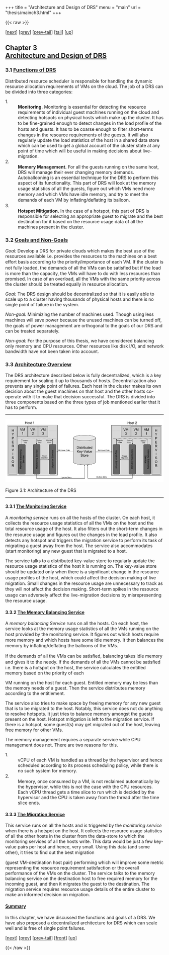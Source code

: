 +++
title = "Architecture and Design of DRS"
menu = "main"
url = "thesis/mainch3.html"
+++

{{< raw >}}
<div class="crosslinks"><p class="noindent">[<a
href="mainch4.html" >next</a>] [<a
href="mainch2.html" >prev</a>] [<a
href="mainch2.html#tailmainch2.html" >prev-tail</a>] [<a
href="#tailmainch3.html">tail</a>] [<a
href="main.html#mainch3.html" >up</a>] </p></div>
<h2 class="chapterHead"><span class="titlemark">Chapter 3</span><br /><a
href="main.html#QQ2-8-35" id="x8-310003">Architecture and Design of DRS</a></h2>
<a
id="x8-31001r32"></a>
<h3 class="sectionHead"><span class="titlemark">3.1   </span> <a
href="main.html#QQ2-8-36" id="x8-320001">Functions of DRS</a></h3>
<p>Distributed resource scheduler is responsible for handling the dynamic resource allocation
requirements of VMs on the cloud. The job of a DRS can be divided into three
categories:
   </p>
<dl class="enumerate"><dt class="enumerate">
1. </dt><dd
class="enumerate"><strong><span
class="cmbx-12">Monitoring.</span></strong> Monitoring is essential for detecting the resource requirements
   of individual guest machines running on the cloud and detecting hotspots on
   physical hosts which make up the cluster. It has to be ﬁne-grained enough to
   detect changes in the load proﬁle of the hosts and guests. It has to be coarse
   enough to ﬁlter short-terms changes in the resource requirements of the guests.
   It will also regularly update the load statistics of the host in a shared data
   store which can be used to get a global account of the cluster state at any
   point of time which will be useful in making decisions about live-migration.
   </dd><dt class="enumerate">
2. </dt><dd
class="enumerate"><strong><span
class="cmbx-12">Memory Management.</span></strong> For all the guests running on the same host, DRS
   will  manage  their  ever  changing  memory  demands.  Autoballooning  is  an
   essential technique for the DRS to perform this aspect of its functionality. This
   part of DRS will look at the memory usage statistics of all the guests, ﬁgure
   out which VMs need more memory and which VMs have idle memory, and try
   to meet the demands of each VM by inﬂating/deﬂating its balloon.
   </dd><dt class="enumerate">
3. </dt><dd
class="enumerate"><strong><span
class="cmbx-12">Hotspot Mitigation.</span></strong> In the case of a hotspot, this part of DRS is responsible
   for selecting an appropriate guest to migrate and the best destination for it
   based on the resource usage data of all the machines present in the cluster.</dd></dl>


<a
id="x8-32004r36"></a>
<h3 class="sectionHead"><span class="titlemark">3.2   </span> <a
href="main.html#QQ2-8-37" id="x8-330002">Goals and Non-Goals</a></h3>
<p><em><span
class="cmti-12">Goal:</span></em> Develop a DRS for private clouds which makes the best use of the resources
available i.e. provides the resources to the machines on a best eﬀort basis according to the
priority/importance of each VM. If the cluster is not fully loaded, the demands of all the
VMs can be satisﬁed but if the load is more than the capacity, the VMs will have
to do with less resources than promised. In case of an overload, all the VMs
with the same priority across the cluster should be treated equally in resource
allocation.
</p>
<p>   <em><span
class="cmti-12">Goal:</span></em> The DRS design should be decentralized so that it is easily able to scale up to a
cluster having thousands of physical hosts and there is no single point of failure in the
system.
</p>
<p>   <em><span
class="cmti-12">Non-goal:</span></em> Minimizing the number of machines used. Though using less machines
will save power because the unused machines can be turned oﬀ, the goals of
power management are orthogonal to the goals of our DRS and can be treated
separately.
</p>
<p>   <em><span
class="cmti-12">Non-goal:</span></em> For the purpose of this thesis, we have considered balancing only memory
and CPU resources. Other resources like disk I/O, and network bandwidth have not been
taken into account.
<a
id="x8-33001r37"></a>
</p>

<h3 class="sectionHead"><span class="titlemark">3.3   </span> <a
href="main.html#QQ2-8-38" id="x8-340003">Architecture Overview</a></h3>
<p>The DRS architecture described below is fully decentralized, which is a key requirement
for scaling it up to thousands of hosts. Decentralization also prevents any single point of
failures. Each host in the cluster makes its own decision about the guest machines on that
host and the other hosts co-operate with it to make that decision successful. The DRS is
divided into three components based on the three types of job mentioned earlier that it
has to perform.


</p>
<hr class="figure" /><div class="figure"
>


<a
id="x8-34001r1"></a>



<p><img
src="/images/thesis/arch.png" alt="PIC"  
/>
<a
id="x8-34002"></a>
<br /> </p>
<div class="caption"
><span class="id">Figure 3.1: </span><span  
class="content">Architecture of the DRS</span></div><!--tex4ht:label?: x8-34001r3 -->


</div><hr class="endfigure" />
<a
id="x8-34003r31"></a>
<h4 class="subsectionHead"><span class="titlemark">3.3.1   </span> <a
href="mainli2.html#QQ2-8-39" id="x8-350001">The Monitoring Service</a></h4>
<p>A <em><span
class="cmti-12">monitoring service</span></em> runs on all the hosts of the cluster. On each host, it collects the
resource usage statistics of all the VMs on the host and the total resource usage of the
host. It also ﬁlters out the short-term changes in the resource usage and ﬁgures
out the changes in the load proﬁle. It also detects any hotspot and triggers the
migration service to perform its task of migrating a guest away from the host. The
service also accommodates (start monitoring) any new guest that is migrated to a
host.
</p>
<p>   The service talks to a distributed key-value store to regularly update the resource
usage statistics of the host it is running on. The key-value store should be updated only
when there is a signiﬁcant change in the resource usage proﬁles of the host, which could
aﬀect the decision making of live migration. Small changes in the resource usage are
unnecessary to track as they will not aﬀect the decision making. Short-term spikes in the
resource usage can adversely aﬀect the live-migration decisions by misrepresenting the
resource usage.
<a
id="x8-35001r39"></a>
</p>

<h4 class="subsectionHead"><span class="titlemark">3.3.2   </span> <a
href="mainli2.html#QQ2-8-40" id="x8-360002">The Memory Balancing Service</a></h4>
<p>A <em><span
class="cmti-12">memory balancing Service</span></em> runs on all the hosts. On each host, the service looks at the
memory usage statistics of all the VMs running on the host provided by the monitoring
service. It ﬁgures out which hosts require more memory and which hosts have some idle
memory. It then balances the memory by inﬂating/deﬂating the balloons of the
VMs.
</p>
<p>   If the demands of all the VMs can be satisﬁed, balancing takes idle memory and gives
it to the needy. If the demands of all the VMs cannot be satisﬁed i.e. there is a hotspot on
the host, the service calculates the entitled memory based on the priority of each


VM running on the host for each guest. Entitled memory may be less than the
memory needs of a guest. Then the service distributes memory according to the
entitlement.
</p>
<p>   The service also tries to make space by freeing memory for any new guest that is to
be migrated to the host. Notably, this service does not do anything to resolve
hotspots. It just tries to balance memory amongst the guests present on the
host. Hotspot mitigation is left to the migration service. If there is a hotspot,
some guest(s) may get migrated out of the host, leaving free memory for other
VMs.
</p>
<p>   The memory management requires a separate service while CPU management does
not. There are two reasons for this.
   </p>
<dl class="enumerate"><dt class="enumerate">
1. </dt><dd
class="enumerate">vCPU of each VM is handled as a thread by the hypervisor and hence scheduled
   according to its process scheduling policy, while there is no such system for
   memory.
   </dd><dt class="enumerate">
2. </dt><dd
class="enumerate">Memory,  once  consumed  by  a  VM,  is  not  reclaimed  automatically  by  the
   hypervisor, while this is not the case with the CPU resources. Each vCPU
   thread gets a time slice to run which is decided by the hypervisor and the
   CPU is taken away from the thread after the time slice ends.
   </dd></dl>
<a
id="x8-36003r40"></a>
<h4 class="subsectionHead"><span class="titlemark">3.3.3   </span> <a
href="mainli2.html#QQ2-8-41" id="x8-370003">The Migration Service</a></h4>
<p>This service runs on all the hosts and is triggered by the <em><span
class="cmti-12">monitoring service</span></em> when there is
a hotspot on the host. It collects the resource usage statistics of all the other hosts in the
cluster from the data-store to which the monitoring services of all the hosts
write. This data would be just a few key-value pairs per host and hence, very
small. Using this data (and some other), it tries to ﬁnd out the best migration


(guest VM-destination host pair) performing which will improve some metric
representing the resource requirement satisfaction or the overall performance
of the VMs on the cluster. The service talks to the memory balancing service
on the destination host to free required memory for the incoming guest, and
then it migrates the guest to the destination. The migration service requires
resource usage details of the entire cluster to make an informed decision on
migration.
<a
id="Q1-8-42"></a>
</p>

<h4 class="likesubsectionHead"><a
href="#x8-380003" id="x8-380003">Summary</a></h4>
<p>In this chapter, we have discussed the functions and goals of a DRS. We have also
proposed a decentralized architecture for DRS which can scale well and is free of single
point failures.


</p>
<!--l. 1--><div class="crosslinks"><p class="noindent">[<a
href="mainch4.html" >next</a>] [<a
href="mainch2.html" >prev</a>] [<a
href="mainch2.html#tailmainch2.html" >prev-tail</a>] [<a
href="mainch3.html" >front</a>] [<a
href="main.html#mainch3.html" >up</a>] </p></div>
<p>   <a
id="tailmainch3.html"></a>        </p>
{{< /raw >}}

